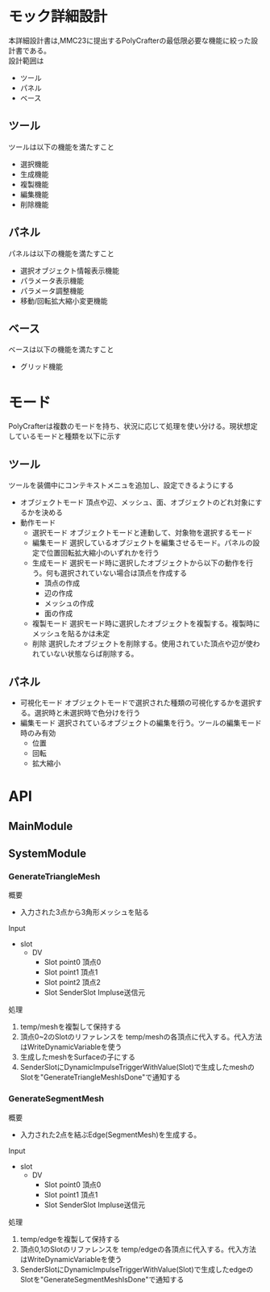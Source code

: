 # モック詳細設計
本詳細設計書は,MMC23に提出するPolyCrafterの最低限必要な機能に絞った設計書である。  
設計範囲は
- ツール
- パネル
- ベース

## ツール
ツールは以下の機能を満たすこと
- 選択機能
- 生成機能
- 複製機能
- 編集機能
- 削除機能

## パネル
パネルは以下の機能を満たすこと
- 選択オブジェクト情報表示機能
- パラメータ表示機能
- パラメータ調整機能
- 移動/回転拡大縮小変更機能

## ベース
ベースは以下の機能を満たすこと
- グリッド機能

# モード
PolyCrafterは複数のモードを持ち、状況に応じて処理を使い分ける。現状想定しているモードと種類を以下に示す
## ツール
ツールを装備中にコンテキストメニュを追加し、設定できるようにする
- オブジェクトモード
    頂点や辺、メッシュ、面、オブジェクトのどれ対象にするかを決める  
- 動作モード
  - 選択モード
    オブジェクトモードと連動して、対象物を選択するモード
  - 編集モード
    選択しているオブジェクトを編集させるモード。パネルの設定で位置回転拡大縮小のいずれかを行う
  - 生成モード
    選択モード時に選択したオブジェクトから以下の動作を行う。何も選択されていない場合は頂点を作成する
    - 頂点の作成
    - 辺の作成
    - メッシュの作成
    - 面の作成
  - 複製モード
    選択モード時に選択したオブジェクトを複製する。複製時にメッシュを貼るかは未定
  - 削除
    選択したオブジェクトを削除する。使用されていた頂点や辺が使われていない状態ならば削除する。

## パネル
- 可視化モード
    オブジェクトモードで選択された種類の可視化するかを選択する。選択時と未選択時で色分けを行う
- 編集モード
    選択されているオブジェクトの編集を行う。ツールの編集モード時のみ有効
    - 位置
    - 回転
    - 拡大縮小



# API
## MainModule

## SystemModule
### GenerateTriangleMesh
概要
- 入力された3点から3角形メッシュを貼る

Input
- slot 
  - DV 
    - Slot point0 頂点0
    - Slot point1 頂点1
    - Slot point2 頂点2
    - Slot SenderSlot Impluse送信元　

処理
1. temp/meshを複製して保持する
2. 頂点0~2のSlotのリファレンスを temp/meshの各頂点に代入する。代入方法はWriteDynamicVariableを使う
3. 生成したmeshをSurfaceの子にする
4. SenderSlotにDynamicImpulseTriggerWithValue(Slot)で生成したmeshのSlotを"GenerateTriangleMeshIsDone"で通知する

### GenerateSegmentMesh
概要
- 入力された2点を結ぶEdge(SegmentMesh)を生成する。

Input
- slot 
  - DV 
    - Slot point0 頂点0
    - Slot point1 頂点1
    - Slot SenderSlot Impluse送信元　

処理
1. temp/edgeを複製して保持する
2. 頂点0,1のSlotのリファレンスを temp/edgeの各頂点に代入する。代入方法はWriteDynamicVariableを使う
3. SenderSlotにDynamicImpulseTriggerWithValue(Slot)で生成したedgeのSlotを"GenerateSegmentMeshIsDone"で通知する